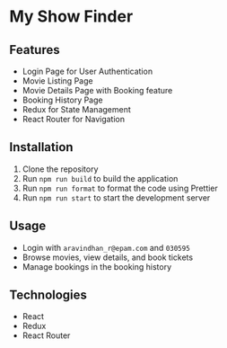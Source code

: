 # My Show Finder

## Features
- Login Page for User Authentication
- Movie Listing Page
- Movie Details Page with Booking feature
- Booking History Page
- Redux for State Management
- React Router for Navigation

## Installation
1. Clone the repository
2. Run `npm run build` to build the application
3. Run `npm run format` to format the code using Prettier
4. Run `npm run start` to start the development server

## Usage
- Login with `aravindhan_r@epam.com` and `030595`
- Browse movies, view details, and book tickets
- Manage bookings in the booking history

## Technologies
- React
- Redux
- React Router